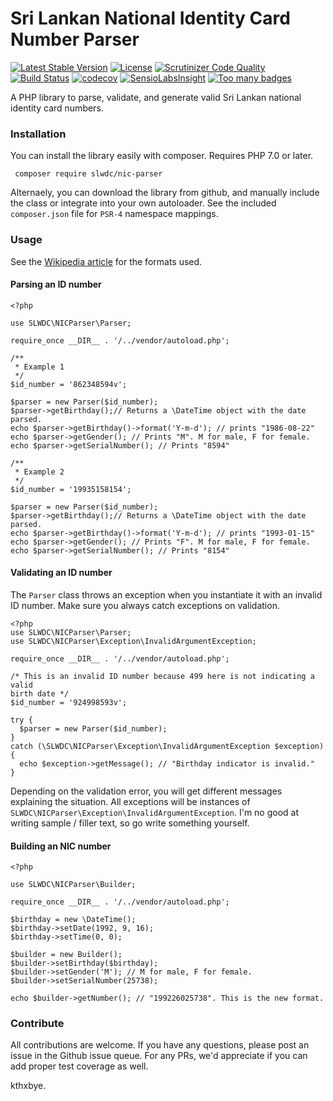 # Sri Lankan National Identity Card Number Parser

[![Latest Stable Version](https://poser.pugx.org/slwdc/nic-parser/v/stable)](https://packagist.org/packages/slwdc/nic-parser) [![License](https://poser.pugx.org/slwdc/nic-parser/license)](https://packagist.org/packages/slwdc/nic-parser) [![Scrutinizer Code Quality](https://scrutinizer-ci.com/g/slwdc/NICParser/badges/quality-score.png?b=master)](https://scrutinizer-ci.com/g/slwdc/NICParser/?branch=master) [![Build Status](https://scrutinizer-ci.com/g/slwdc/NICParser/badges/build.png?b=master)](https://scrutinizer-ci.com/g/slwdc/NICParser/build-status/master)  [![codecov](https://codecov.io/gh/slwdc/NICParser/branch/master/graph/badge.svg)](https://codecov.io/gh/slwdc/NICParser) [![SensioLabsInsight](https://insight.sensiolabs.com/projects/2e61c5e1-095b-43c5-9fa2-c77527480774/mini.png)](https://insight.sensiolabs.com/projects/2e61c5e1-095b-43c5-9fa2-c77527480774) [![Too many badges](https://img.shields.io/badge/style-too_many-brightgreen.svg?style=toomany&label=badges)](https://github.com/slwdc/NICParser)


A PHP library to parse, validate, and generate valid Sri Lankan national identity card numbers.

### Installation

You can install the library easily with composer. Requires PHP 7.0 or later.

``` composer require slwdc/nic-parser```

Alternaely, you can download the library from github, and manually include the class or integrate into your own autoloader. See the included `composer.json` file for `PSR-4` namespace mappings.

### Usage

See the [Wikipedia article](https://en.wikipedia.org/wiki/National_identity_card_%28Sri_Lanka%29) for the formats used.

#### Parsing an ID number

    <?php
    
    use SLWDC\NICParser\Parser;
    
    require_once __DIR__ . '/../vendor/autoload.php';
    
    /**
     * Example 1
     */
    $id_number = '862348594v';
    
    $parser = new Parser($id_number);
    $parser->getBirthday();// Returns a \DateTime object with the date parsed.
    echo $parser->getBirthday()->format('Y-m-d'); // prints "1986-08-22"
    echo $parser->getGender(); // Prints "M". M for male, F for female.
    echo $parser->getSerialNumber(); // Prints "8594"
    
    /**
     * Example 2
     */
    $id_number = '19935158154';
    
    $parser = new Parser($id_number);
    $parser->getBirthday();// Returns a \DateTime object with the date parsed.
    echo $parser->getBirthday()->format('Y-m-d'); // prints "1993-01-15"
    echo $parser->getGender(); // Prints "F". M for male, F for female.
    echo $parser->getSerialNumber(); // Prints "8154"

#### Validating an ID number
The `Parser` class throws an exception when you instantiate it with an invalid ID number. Make sure you always catch exceptions on validation.

    <?php
    use SLWDC\NICParser\Parser;
    use SLWDC\NICParser\Exception\InvalidArgumentException;
    
    require_once __DIR__ . '/../vendor/autoload.php';
    
    /* This is an invalid ID number because 499 here is not indicating a valid
    birth date */
    $id_number = '924998593v';
    
    try {
      $parser = new Parser($id_number);
    }
    catch (\SLWDC\NICParser\Exception\InvalidArgumentException $exception) {
      echo $exception->getMessage(); // "Birthday indicator is invalid."
    }

Depending on the validation error, you will get different messages explaining the situation. All exceptions will be instances of `SLWDC\NICParser\Exception\InvalidArgumentException`.
I'm no good at writing sample / filler text, so go write something yourself.

#### Building an NIC number

    <?php
    
    use SLWDC\NICParser\Builder;
    
    require_once __DIR__ . '/../vendor/autoload.php';
    
    $birthday = new \DateTime();
    $birthday->setDate(1992, 9, 16);
    $birthday->setTime(0, 0);
    
    $builder = new Builder();
    $builder->setBirthday($birthday);
    $builder->setGender('M'); // M for male, F for female.
    $builder->setSerialNumber(25738);
    
    echo $builder->getNumber(); // "199226025738". This is the new format.

### Contribute
All contributions are welcome. If you have any questions, please post an issue in the Github issue queue. For any PRs, we'd appreciate if you can add proper test coverage as well. 

kthxbye.
